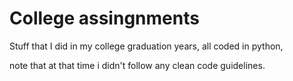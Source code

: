 # College assingnments

Stuff that I did in my college graduation years, all coded in python, 

note that at that time i didn't follow any clean code guidelines.
